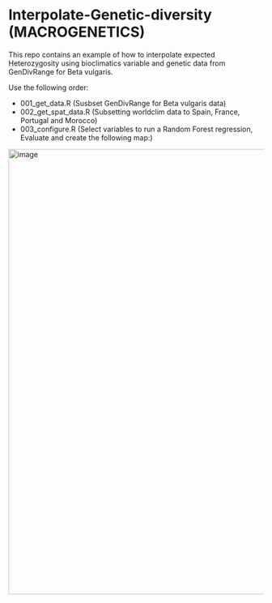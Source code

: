 # Interpolate-Genetic-diversity (MACROGENETICS)
This repo contains an example of how to interpolate expected Heterozygosity using bioclimatics variable and genetic data from GenDivRange for Beta vulgaris.



Use the following order:

- 001_get_data.R (Susbset GenDivRange for Beta vulgaris data)
- 002_get_spat_data.R (Subsetting worldclim data to Spain, France, Portugal and Morocco)
- 003_configure.R (Select variables to run a Random Forest regression, Evaluate and create the following map:)

<img width="1179" height="879" alt="image" src="https://github.com/user-attachments/assets/dd65f7f6-cf90-48fd-8267-a8ebbc7295e8" />
